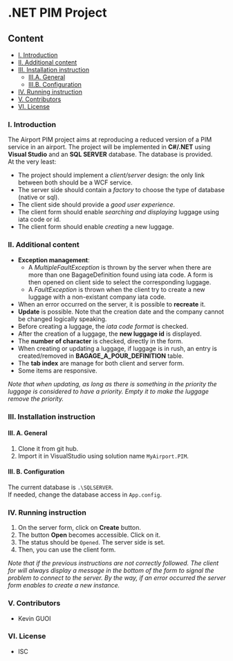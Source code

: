 # .NET PIM Project

## Content
* <a href="#intro">I. Introduction</a>
* <a href="#bonus">II. Additional content</a>
* <a href="#install">III. Installation instruction</a>
  * <a href="#gene">III.A. General</a>
  * <a href="#conf">III.B. Configuration</a>
* <a href="#run">IV. Running instruction</a>
* <a href="#contrib">V. Contributors</a>
* <a href="#license">VI. License</a>

<a name="intro"></a>
### I. Introduction
The Airport PIM project aims at reproducing a reduced version of a PIM service
in an airport. The project will be implemented in **C#/.NET** using
**Visual Studio** and an **SQL SERVER** database. The database is provided.  
At the very least:
  *  The project should implement a *client/server* design: the only link between
  both should be a WCF service.
  * The server side should contain a *factory* to choose the type of database
(native or sql).
  * The client side should provide a *good user experience*.
  * The client form should enable *searching and displaying* luggage using iata
  code or id.
  * The client form should enable *creating* a new luggage.

<a name="bonus"></a>
### II. Additional content
* **Exception management**:
  * A *MultipleFaultException* is thrown by the server when there are more than
  one BagageDefinition found using iata code. A form is then opened on client
  side to select the corresponding luggage.
  * A *FaultException* is thrown when the client try to create a new luggage with
  a non-existant company iata code.
* When an error occurred on the server, it is possible to **recreate** it.
* **Update** is possible. Note that the creation date and the company cannot be
changed logically speaking.
* Before creating a luggage, the *iata code format* is checked.
* After the creation of a luggage, the **new luggage id** is displayed.
* The **number of character** is checked, directly in the form.
* When creating or updating a luggage, if luggage is in rush, an entry is
created/removed in **BAGAGE_A_POUR_DEFINITION** table.
* The **tab index** are manage for both client and server form.
* Some items are responsive.

*Note that when updating, as long as there is something in the priority the
luggage is considered to have a priority. Empty it to make the luggage remove
the priority.*

<a name="install"></a>
### III. Installation instruction
<a name="gene"></a>
#### III. A. General
1. Clone it from git hub.  
2. Import it in VisualStudio using solution name `MyAirport.PIM`.

<a name="conf"></a>
#### III. B. Configuration

The current database is `.\SQLSERVER`.  
If needed, change the database access in `App.config`.

<a name="run"></a>
### IV. Running instruction
1. On the server form, click on **Create** button.
2. The button **Open** becomes accessible. Click on it.
3. The status should be `Opened`. The server side is set.
4. Then, you can use the client form.

*Note that if the previous instructions are not correctly followed. The client for will
always display a message in the bottom of the form to signal the problem to
connect to the server. By the way, if an error occurred the server form 
enables to create a new instance.*

<a name="contrib"></a>
### V. Contributors
* Kevin GUOI

<a name="license"></a>
### VI. License
* ISC
